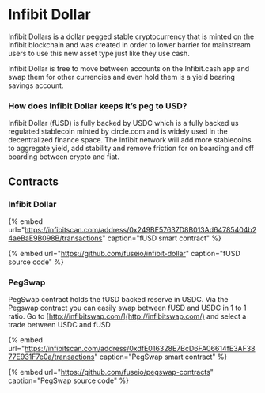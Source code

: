 # Infibit Dollar

Infibit Dollars is a dollar pegged stable cryptocurrency that is minted on the Infibit blockchain and was created in order to lower barrier for mainstream users to use this new asset type just like they use cash.

Infibit Dollar is free to move between accounts on the Infibit.cash app and swap them for other currencies and even hold them is a yield bearing savings account.

### How does Infibit Dollar keeps it’s peg to USD?

Infibit Dollar \(fUSD\) is fully backed by USDC which is a fully backed us regulated stablecoin minted by circle.com and is widely used in the decentralized finance space. The Infibit network will add more stablecoins to aggregate yield, add stability and remove friction for on boarding and off boarding between crypto and fiat. 

## Contracts

### Infibit Dollar

{% embed url="https://infibitscan.com/address/0x249BE57637D8B013Ad64785404b24aeBaE9B098B/transactions" caption="fUSD smart contract" %}

{% embed url="https://github.com/fuseio/infibit-dollar" caption="fUSD source code" %}

### PegSwap

PegSwap contract holds the fUSD backed reserve in USDC. Via the Pegswap contract you can easily swap between fUSD and USDC in 1 to 1 ratio. Go to [http://infibitswap.com/](http://infibitswap.com/) and select a trade between USDC and fUSD

{% embed url="https://infibitscan.com/address/0xdfE016328E7BcD6FA06614fE3AF3877E931F7e0a/transactions" caption="PegSwap smart contract" %}

{% embed url="https://github.com/fuseio/pegswap-contracts" caption="PegSwap source code" %}







